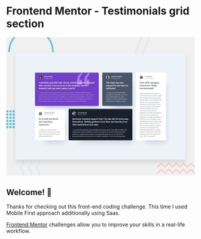 # Frontend Mentor - Testimonials grid section

![Design preview for the Testimonials grid section coding challenge](./design/desktop-preview.jpg)

## Welcome! 👋

Thanks for checking out this front-end coding challenge. This time I used Mobile First approach additionally using Saas. 

[Frontend Mentor](https://www.frontendmentor.io) challenges allow you to improve your skills in a real-life workflow.

